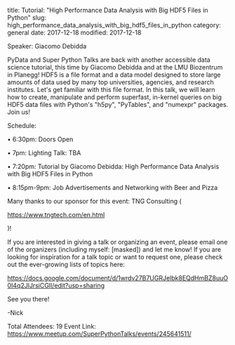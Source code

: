 title: Tutorial: "High Performance Data Analysis with Big HDF5 Files in Python"
slug: high_performance_data_analysis_with_big_hdf5_files_in_python
category: general
date: 2017-12-18
modified: 2017-12-18

Speaker: Giacomo Debidda

PyData and Super Python Talks are back with another accessible data science tutorial, this time by Giacomo Debidda and at the LMU Biozentrum in Planegg! HDF5 is a file format and a data model designed to store large amounts of data used by many top universities, agencies, and research institutes. Let's get familiar with this file format. In this talk, we will learn how to create, manipulate and perform superfast, in-kernel queries on big HDF5 data files with Python's "h5py", "PyTables", and "numexpr" packages. Join us!

Schedule:

• 6:30pm: Doors Open

• 7pm: Lighting Talk: TBA

• 7:20pm: Tutorial by Giacomo Debidda: High Performance Data Analysis with Big HDF5 Files in Python

• 8:15pm-9pm: Job Advertisements and Networking with Beer and Pizza

Many thanks to our sponsor for this event: TNG Consulting (

https://www.tngtech.com/en.html

)!

If you are interested in giving a talk or organizing an event, please email one of the organizers (including myself: [masked]) and let me know! If you are looking for inspiration for a talk topic or want to request one, please check out the ever-growing lists of topics here:

https://docs.google.com/document/d/1wrdv27B7UGRJelbk8EQdHmBZ8uuO0I4q2JlJrsiCGlI/edit?usp=sharing

See you there!

-Nick

Total Attendees: 19
Event Link: https://www.meetup.com/SuperPythonTalks/events/245641511/


